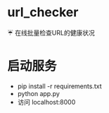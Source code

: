# url_checker
:umbrella: 在线批量检查URL的健康状况

# 启动服务
- pip install -r requirements.txt
- python app.py
- 访问 localhost:8000
